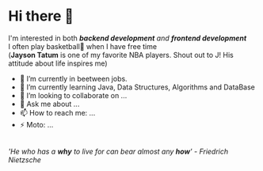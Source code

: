 # Hi there 👋

I'm interested in both ***backend development** and **frontend development***<br>
I often play basketball🏀 when I have free time<br>
 (**Jayson Tatum** is one of my favorite NBA players. Shout out to J! His attitude about life inspires me)<br>

- 🔭 I’m currently in beetween jobs.
- 🌱 I’m currently learning Java, Data Structures, Algorithms and DataBase
- 👯 I’m looking to collaborate on ...
- 💬 Ask me about ...
- 📫 How to reach me: ...
- ⚡ Moto: ...
<br><br>

*'He who has a **why** to live for can bear almost any **how**'* *- Friedrich Nietzsche*


<!--
**gdtknight/gdtknight** is a ✨ _special_ ✨ repository because its `README.md` (this file) appears on your GitHub profile.

Here are some ideas to get you started:


-->
